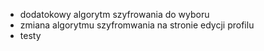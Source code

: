 - dodatokowy algorytm szyfrowania do wyboru
- zmiana algorytmu szyfromwania na stronie edycji profilu
- testy
